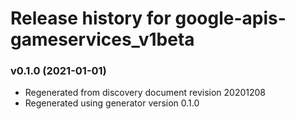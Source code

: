 # Release history for google-apis-gameservices_v1beta

### v0.1.0 (2021-01-01)

* Regenerated from discovery document revision 20201208
* Regenerated using generator version 0.1.0

